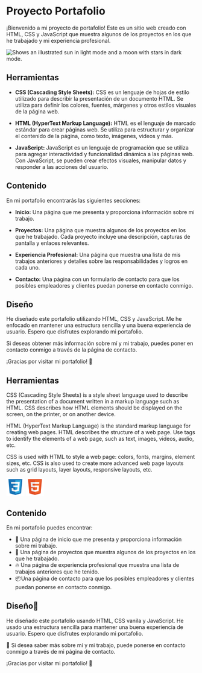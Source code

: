 # Proyecto Portafolio

¡Bienvenido a mi proyecto de portafolio! Este es un sitio web creado con HTML, CSS y JavaScript que muestra algunos de los proyectos en los que he trabajado y mi experiencia profesional. 

<picture>
    <source media="(prefers-color-scheme: dark)" srcset="/assets/img/imgr1.jpeg">
    <source media="(prefers-color-scheme: light)" srcset="/assets/img/imgr2.jpeg">
    <img alt="Shows an illustrated sun in light mode and a moon with stars in dark mode." src="https://user-images.githubusercontent.com/25423296/163456779-a8556205-d0a5-45e2-ac17-42d089e3c3f8.png">
</picture>

## Herramientas

- **CSS (Cascading Style Sheets):** CSS es un lenguaje de hojas de estilo utilizado para describir la presentación de un documento HTML. Se utiliza para definir los colores, fuentes, márgenes y otros estilos visuales de la página web.

- **HTML (HyperText Markup Language):** HTML es el lenguaje de marcado estándar para crear páginas web. Se utiliza para estructurar y organizar el contenido de la página, como texto, imágenes, videos y más.

- **JavaScript:** JavaScript es un lenguaje de programación que se utiliza para agregar interactividad y funcionalidad dinámica a las páginas web. Con JavaScript, se pueden crear efectos visuales, manipular datos y responder a las acciones del usuario.

## Contenido

En mi portafolio encontrarás las siguientes secciones:

- **Inicio:** Una página que me presenta y proporciona información sobre mi trabajo.

- **Proyectos:** Una página que muestra algunos de los proyectos en los que he trabajado. Cada proyecto incluye una descripción, capturas de pantalla y enlaces relevantes.

- **Experiencia Profesional:** Una página que muestra una lista de mis trabajos anteriores y detalles sobre las responsabilidades y logros en cada uno.

- **Contacto:** Una página con un formulario de contacto para que los posibles empleadores y clientes puedan ponerse en contacto conmigo.

## Diseño

He diseñado este portafolio utilizando HTML, CSS y JavaScript. Me he enfocado en mantener una estructura sencilla y una buena experiencia de usuario. Espero que disfrutes explorando mi portafolio.

Si deseas obtener más información sobre mí y mi trabajo, puedes poner en contacto conmigo a través de la página de contacto.

¡Gracias por visitar mi portafolio! 🙌




## Herramientas

CSS (Cascading Style Sheets) is a style sheet language used to describe the presentation of a document written in a markup language such as HTML. CSS describes how HTML elements should be displayed on the screen, on the printer, or on another device.

HTML (HyperText Markup Language) is the standard markup language for creating web pages. HTML describes the structure of a web page. Use tags to identify the elements of a web page, such as text, images, videos, audio, etc.

CSS is used with HTML to style a web page: colors, fonts, margins, element sizes, etc. CSS is also used to create more advanced web page layouts such as grid layouts, layer layouts, responsive layouts, etc.

![This is an image](/assets/img/css-logo.svg)
![This is an image](/assets/img/html-logo.svg)

## Contenido

En mi portafolio puedes encontrar:

- 🦊 Una página de inicio que me presenta y proporciona información sobre mi trabajo.
- 🤖 Una página de proyectos que muestra algunos de los proyectos en los que he trabajado.
- 🔥 Una página de experiencia profesional que muestra una lista de trabajos anteriores que       he tenido.
- 📦Una página de contacto para que los posibles empleadores y clientes puedan ponerse en        contacto conmigo.

## Diseño🚀

He diseñado este portafolio usando HTML, CSS vanila y JavaScript. He usado una estructura sencilla para mantener una buena experiencia de usuario. Espero que disfrutes explorando mi portafolio.

🤝 Si desea saber más sobre mí y mi trabajo, puede ponerse en contacto conmigo a través de mi página de contacto.

¡Gracias por visitar mi portafolio! 🙌
